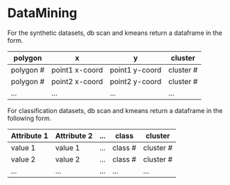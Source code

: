 # DataMining

For the synthetic datasets, db scan and kmeans return a dataframe in the form.

| polygon   | x              | y              |  cluster  |
| --------- | -------------- | -------------- | --------- |
| polygon # | point1 x-coord | point1 y-coord | cluster # |
| polygon # | point2 x-coord | point2 y-coord | cluster # |
| ...       | ...            | ...            | ...       |

For classification datasets, db scan and kmeans return a dataframe in the following form.

| Attribute 1 |  Attribute 2 | ... | class   | cluster   |
| ----------- | ------------ | --- | ------- | --------- |
| value 1     | value 1      | ... | class # | cluster # |
| value 2     | value 2      | ... | class # | cluster # |
| ...         | ...          | ... | ...     | ...       |
